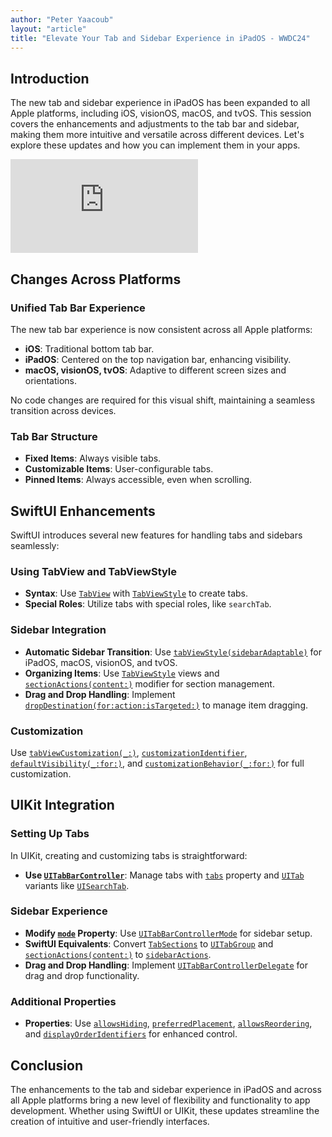 ```yaml
---
author: "Peter Yaacoub"
layout: "article"
title: "Elevate Your Tab and Sidebar Experience in iPadOS - WWDC24"
---
```


## Introduction

The new tab and sidebar experience in iPadOS has been expanded to all Apple platforms, including iOS, visionOS, macOS, and tvOS. This session covers the enhancements and adjustments to the tab bar and sidebar, making them more intuitive and versatile across different devices. Let's explore these updates and how you can implement them in your apps.

<iframe allowfullscreen allow="accelerometer; autoplay; clipboard-write; encrypted-media; gyroscope; picture-in-picture" class="youtube" frameborder="0" src="https://www.youtube.com/embed/si-7DinDz5c?si=NXYLgzIe__aTDJO3" title="YouTube video player"></iframe>

## Changes Across Platforms

### Unified Tab Bar Experience

The new tab bar experience is now consistent across all Apple platforms:

- **iOS**: Traditional bottom tab bar.
- **iPadOS**: Centered on the top navigation bar, enhancing visibility.
- **macOS, visionOS, tvOS**: Adaptive to different screen sizes and orientations.

No code changes are required for this visual shift, maintaining a seamless transition across devices.

### Tab Bar Structure

- **Fixed Items**: Always visible tabs.
- **Customizable Items**: User-configurable tabs.
- **Pinned Items**: Always accessible, even when scrolling.

## SwiftUI Enhancements

SwiftUI introduces several new features for handling tabs and sidebars seamlessly:

### Using TabView and TabViewStyle

- **Syntax**: Use [`TabView`](https://developer.apple.com/documentation/swiftui/tabview) with [`TabViewStyle`](https://developer.apple.com/documentation/swiftui/tabviewstyle) to create tabs.
- **Special Roles**: Utilize tabs with special roles, like `searchTab`.

### Sidebar Integration

- **Automatic Sidebar Transition**: Use [`tabViewStyle(sidebarAdaptable)`](https://developer.apple.com/documentation/swiftui/view/tabviewstyle(_:)) for iPadOS, macOS, visionOS, and tvOS.
- **Organizing Items**: Use [`TabViewStyle`](https://developer.apple.com/documentation/swiftui/tabviewstyle) views and [`sectionActions(content:)`](https://developer.apple.com/documentation/swiftui/view/sectionactions(content:)) modifier for section management.
- **Drag and Drop Handling**: Implement [`dropDestination(for:action:isTargeted:)`](https://developer.apple.com/documentation/swiftui/view/dropdestination(for:action:istargeted:)) to manage item dragging.

### Customization

Use [`tabViewCustomization(_:)`](https://developer.apple.com/documentation/swiftui/view/tabviewcustomization(_:)), [`customizationIdentifier`](https://developer.apple.com/documentation/uikit/uinavigationitem/3987968-customizationidentifier/), [`defaultVisibility(_:for:)`](https://developer.apple.com/documentation/swiftui/tabcontent/defaultvisibility(_:for:)), and [`customizationBehavior(_:for:)`](https://developer.apple.com/documentation/swiftui/tabcontent/customizationbehavior(_:for:)) for full customization.

## UIKit Integration

### Setting Up Tabs

In UIKit, creating and customizing tabs is straightforward:

- **Use [`UITabBarController`](https://developer.apple.com/documentation/uikit/uitabbarcontroller)**: Manage tabs with [`tabs`](https://developer.apple.com/documentation/uikit/uitabbarcontroller/4434593-tabs) property and [`UITab`](https://developer.apple.com/documentation/uikit/uitab) variants like [`UISearchTab`](https://developer.apple.com/documentation/uikit/uisearchtab).

### Sidebar Experience

- **Modify [`mode`](https://developer.apple.com/documentation/uikit/uitabbarcontroller/4434587-mode) Property**: Use [`UITabBarControllerMode`](https://developer.apple.com/documentation/uikit/uitabbarcontrollermode) for sidebar setup.
- **SwiftUI Equivalents**: Convert [`TabSections`](https://developer.apple.com/documentation/swiftui/tabsection) to [`UITabGroup`](https://developer.apple.com/documentation/uikit/uitabgroup?changes=_2) and [`sectionActions(content:)`](https://developer.apple.com/documentation/swiftui/tabcontent/sectionactions(content:)) to [`sidebarActions`](https://developer.apple.com/documentation/uikit/uitabgroup/4435061-sidebaractions).
- **Drag and Drop Handling**: Implement [`UITabBarControllerDelegate`](https://developer.apple.com/documentation/uikit/uitabbarcontrollerdelegate) for drag and drop functionality.

### Additional Properties

- **Properties**: Use [`allowsHiding`](https://developer.apple.com/documentation/uikit/uitab/4434562-allowshiding/), [`preferredPlacement`](https://developer.apple.com/documentation/uikit/uitab/4434570-preferredplacement), [`allowsReordering`](https://developer.apple.com/documentation/uikit/uitabgroup/4434600-allowsreordering/), and [`displayOrderIdentifiers`](https://developer.apple.com/documentation/uikit/uitabgroup/4434604-displayorderidentifiers) for enhanced control.

## Conclusion

The enhancements to the tab and sidebar experience in iPadOS and across all Apple platforms bring a new level of flexibility and functionality to app development. Whether using SwiftUI or UIKit, these updates streamline the creation of intuitive and user-friendly interfaces.